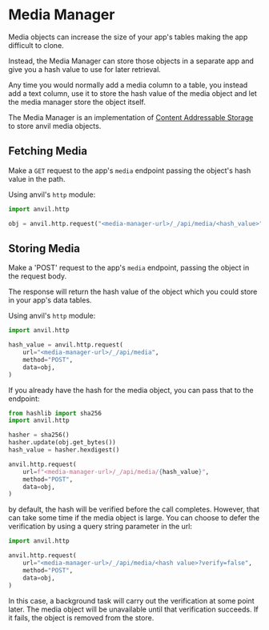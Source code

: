 # Media Manager

Media objects can increase the size of your app's tables making the app difficult to clone.

Instead, the Media Manager can store those objects in a separate app and give you a hash value
to use for later retrieval.

Any time you would normally add a media column to a table, you instead add a text column, use it
to store the hash value of the media object and let the media manager store the object itself.

The Media Manager is an implementation of  [Content Addressable Storage](https://en.wikipedia.org/wiki/Content-addressable_storage)
to store anvil media objects.

## Fetching Media

Make a `GET` request to the app's `media` endpoint passing the object's hash value in the path.

Using anvil's `http` module:

```python
import anvil.http

obj = anvil.http.request("<media-manager-url>/_/api/media/<hash_value>")
```

## Storing Media

Make a 'POST' request to the app's `media` endpoint, passing the object in the request body.

The response will return the hash value of the object which you could store in your app's
data tables.

Using anvil's `http` module:

```python
import anvil.http

hash_value = anvil.http.request(
    url="<media-manager-url>/_/api/media",
    method="POST",
    data=obj,
)
```

If you already have the hash for the media object, you can pass that to the endpoint:

```python
from hashlib import sha256
import anvil.http

hasher = sha256()
hasher.update(obj.get_bytes())
hash_value = hasher.hexdigest()

anvil.http.request(
    url=f"<media-manager-url>/_/api/media/{hash_value}",
    method="POST",
    data=obj,
)
```
by default, the hash will be verified before the call completes. However, that can take
some time if the media object is large. You can choose to defer
the verification by using a query string parameter in the url:

```python
import anvil.http

anvil.http.request(
    url="<media-manager-url>/_/api/media/<hash value>?verify=false",
    method="POST",
    data=obj,
)
```
In this case, a background task will carry out the verification at some point later. The
media object will be unavailable until that verification succeeds. If it fails, the object
is removed from the store.
